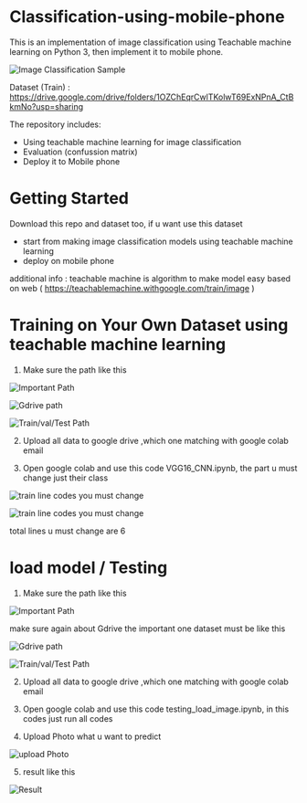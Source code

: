 # Classification-using-mobile-phone

This is an implementation of image classification using Teachable machine learning on Python 3, then implement it to mobile phone.

![Image Classification Sample](assets/1.PNG)

Dataset (Train) : https://drive.google.com/drive/folders/1OZChEqrCwlTKolwT69ExNPnA_CtBkmNo?usp=sharing

The repository includes:
* Using teachable machine learning for image classification 
* Evaluation (confussion matrix) 
* Deploy it to Mobile phone 


# Getting Started
Download this repo and dataset too, if u want use this dataset
* start from making image classification models using teachable machine learning 
* deploy on mobile phone

additional info :
teachable machine is algorithm to make model easy based on web ( https://teachablemachine.withgoogle.com/train/image )


# Training on Your Own Dataset using teachable machine learning

1. Make sure the path like this 

![Important Path](assets/2.PNG)


![Gdrive path](assets/3.PNG)

![Train/val/Test Path](assets/4.PNG)

2. Upload all data to google drive ,which one matching with google colab email

3. Open google colab and use this code VGG16_CNN.ipynb, the part u must change just their class 

![train line codes you must change ](assets/5.PNG)

![train line codes you must change ](assets/6.PNG)

total lines u must change are 6 


# load model / Testing 

1. Make sure the path like this 

![Important Path](assets/2.PNG)

make sure again about Gdrive the important one dataset must be like this

![Gdrive path](assets/3.PNG)

![Train/val/Test Path](assets/4.PNG)

2. Upload all data to google drive ,which one matching with google colab email

3. Open google colab and use this code testing_load_image.ipynb, in this codes  just run all codes 

4. Upload Photo what u want to predict

![upload Photo](assets/7.PNG)

5. result like this

![Result](assets/8.PNG)

